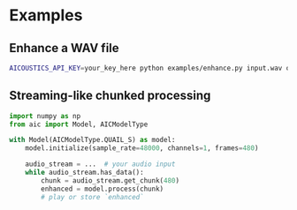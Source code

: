 # Examples

## Enhance a WAV file

```bash
AICOUSTICS_API_KEY=your_key_here python examples/enhance.py input.wav output.wav --strength 80
```

## Streaming-like chunked processing

```python
import numpy as np
from aic import Model, AICModelType

with Model(AICModelType.QUAIL_S) as model:
    model.initialize(sample_rate=48000, channels=1, frames=480)

    audio_stream = ...  # your audio input
    while audio_stream.has_data():
        chunk = audio_stream.get_chunk(480)
        enhanced = model.process(chunk)
        # play or store `enhanced`
```
